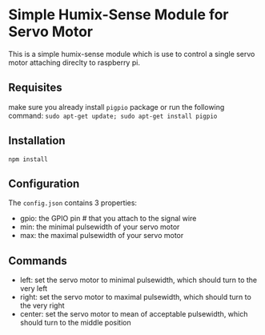 # Simple Humix-Sense Module for Servo Motor
This is a simple humix-sense module which is use to control
a single servo motor attaching direclty to raspberry pi.

## Requisites
make sure you already install `pigpio` package or run the
following command:
`sudo apt-get update; sudo apt-get install pigpio`

## Installation
`npm install`

## Configuration
The `config.json` contains 3 properties:
- gpio: the GPIO pin # that you attach to the signal wire
- min: the minimal pulsewidth of your servo motor
- max: the maximal pulsewidth of your servo motor


## Commands
- left: set the servo motor to minimal pulsewidth, which
  should turn to the very left
- right: set the servo motor to maximal pulsewidth, which
  should turn to the very right
- center: set the servo motor to mean of acceptable pulsewidth,
  which should turn to the middle position
